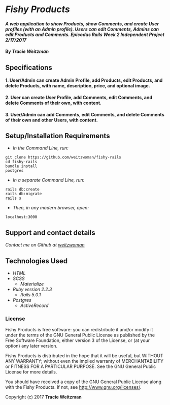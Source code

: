 # _Fishy Products_

#### _A web application to show Products, show Comments, and create User profiles (with an Admin profile). Users can edit Comments, Admins can edit Products and Comments. Epicodus Rails Week 2 Independent Project 2/17/2017_

#### By _**Tracie Weitzman**_

## Specifications

#### 1. User/Admin can create Admin Profile, add Products, edit Products, and delete Products, with name, description, price, and optional image.

#### 2. User can create User Profile, add Comments, edit Comments, and delete Comments of their own, with content.

#### 3. User/Admin can add Comments, edit Comments, and delete Comments of their own and other Users, with content.

## Setup/Installation Requirements

* _In the Command Line, run:_
```
git clone https://github.com/weitzwoman/fishy-rails
cd fishy-rails
bundle install
postgres
```

* _In a separate Command Line, run:_
```
rails db:create
rails db:migrate
rails s
```
* _Then, in any modern browser, open:_
```
localhost:3000
```

## Support and contact details

_Contact me on Github at [weitzwoman](https://github.com/weitzwoman)_

## Technologies Used

* _HTML_
* _SCSS_
  * _Materialize_
* _Ruby version 2.2.3_
  * _Rails 5.0.1_
* _Postgres_
  * _ActiveRecord_

### License

Fishy Products is free software: you can redistribute it and/or modify it under the terms of the GNU General Public License as published by the Free Software Foundation, either version 3 of the License, or (at your option) any later version.

Fishy Products is distributed in the hope that it will be useful, but WITHOUT ANY WARRANTY; without even the implied warranty of MERCHANTABILITY or FITNESS FOR A PARTICULAR PURPOSE. See the GNU General Public License for more details.

You should have received a copy of the GNU General Public License along with the Fishy Products. If not, see http://www.gnu.org/licenses/.

Copyright (c) 2017 **Tracie Weitzman**
